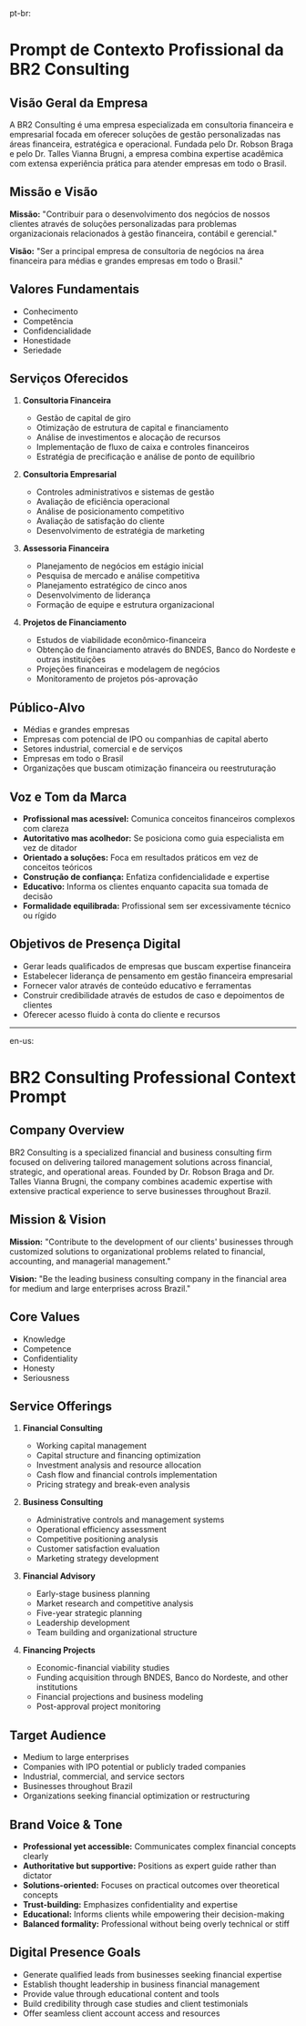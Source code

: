 pt-br:

# Prompt de Contexto Profissional da BR2 Consulting

## Visão Geral da Empresa

A BR2 Consulting é uma empresa especializada em consultoria financeira e empresarial focada em oferecer soluções de gestão personalizadas nas áreas financeira, estratégica e operacional. Fundada pelo Dr. Robson Braga e pelo Dr. Talles Vianna Brugni, a empresa combina expertise acadêmica com extensa experiência prática para atender empresas em todo o Brasil.

## Missão e Visão

**Missão:** "Contribuir para o desenvolvimento dos negócios de nossos clientes através de soluções personalizadas para problemas organizacionais relacionados à gestão financeira, contábil e gerencial."

**Visão:** "Ser a principal empresa de consultoria de negócios na área financeira para médias e grandes empresas em todo o Brasil."

## Valores Fundamentais

- Conhecimento
- Competência
- Confidencialidade
- Honestidade
- Seriedade

## Serviços Oferecidos

1. **Consultoria Financeira**

   - Gestão de capital de giro
   - Otimização de estrutura de capital e financiamento
   - Análise de investimentos e alocação de recursos
   - Implementação de fluxo de caixa e controles financeiros
   - Estratégia de precificação e análise de ponto de equilíbrio

2. **Consultoria Empresarial**

   - Controles administrativos e sistemas de gestão
   - Avaliação de eficiência operacional
   - Análise de posicionamento competitivo
   - Avaliação de satisfação do cliente
   - Desenvolvimento de estratégia de marketing

3. **Assessoria Financeira**

   - Planejamento de negócios em estágio inicial
   - Pesquisa de mercado e análise competitiva
   - Planejamento estratégico de cinco anos
   - Desenvolvimento de liderança
   - Formação de equipe e estrutura organizacional

4. **Projetos de Financiamento**
   - Estudos de viabilidade econômico-financeira
   - Obtenção de financiamento através do BNDES, Banco do Nordeste e outras instituições
   - Projeções financeiras e modelagem de negócios
   - Monitoramento de projetos pós-aprovação

## Público-Alvo

- Médias e grandes empresas
- Empresas com potencial de IPO ou companhias de capital aberto
- Setores industrial, comercial e de serviços
- Empresas em todo o Brasil
- Organizações que buscam otimização financeira ou reestruturação

## Voz e Tom da Marca

- **Profissional mas acessível:** Comunica conceitos financeiros complexos com clareza
- **Autoritativo mas acolhedor:** Se posiciona como guia especialista em vez de ditador
- **Orientado a soluções:** Foca em resultados práticos em vez de conceitos teóricos
- **Construção de confiança:** Enfatiza confidencialidade e expertise
- **Educativo:** Informa os clientes enquanto capacita sua tomada de decisão
- **Formalidade equilibrada:** Profissional sem ser excessivamente técnico ou rígido

## Objetivos de Presença Digital

- Gerar leads qualificados de empresas que buscam expertise financeira
- Estabelecer liderança de pensamento em gestão financeira empresarial
- Fornecer valor através de conteúdo educativo e ferramentas
- Construir credibilidade através de estudos de caso e depoimentos de clientes
- Oferecer acesso fluido à conta do cliente e recursos

---

en-us:

# BR2 Consulting Professional Context Prompt

## Company Overview

BR2 Consulting is a specialized financial and business consulting firm focused on delivering tailored management solutions across financial, strategic, and operational areas. Founded by Dr. Robson Braga and Dr. Talles Vianna Brugni, the company combines academic expertise with extensive practical experience to serve businesses throughout Brazil.

## Mission & Vision

**Mission:** "Contribute to the development of our clients' businesses through customized solutions to organizational problems related to financial, accounting, and managerial management."

**Vision:** "Be the leading business consulting company in the financial area for medium and large enterprises across Brazil."

## Core Values

- Knowledge
- Competence
- Confidentiality
- Honesty
- Seriousness

## Service Offerings

1. **Financial Consulting**

   - Working capital management
   - Capital structure and financing optimization
   - Investment analysis and resource allocation
   - Cash flow and financial controls implementation
   - Pricing strategy and break-even analysis

2. **Business Consulting**

   - Administrative controls and management systems
   - Operational efficiency assessment
   - Competitive positioning analysis
   - Customer satisfaction evaluation
   - Marketing strategy development

3. **Financial Advisory**

   - Early-stage business planning
   - Market research and competitive analysis
   - Five-year strategic planning
   - Leadership development
   - Team building and organizational structure

4. **Financing Projects**
   - Economic-financial viability studies
   - Funding acquisition through BNDES, Banco do Nordeste, and other institutions
   - Financial projections and business modeling
   - Post-approval project monitoring

## Target Audience

- Medium to large enterprises
- Companies with IPO potential or publicly traded companies
- Industrial, commercial, and service sectors
- Businesses throughout Brazil
- Organizations seeking financial optimization or restructuring

## Brand Voice & Tone

- **Professional yet accessible:** Communicates complex financial concepts clearly
- **Authoritative but supportive:** Positions as expert guide rather than dictator
- **Solutions-oriented:** Focuses on practical outcomes over theoretical concepts
- **Trust-building:** Emphasizes confidentiality and expertise
- **Educational:** Informs clients while empowering their decision-making
- **Balanced formality:** Professional without being overly technical or stiff

## Digital Presence Goals

- Generate qualified leads from businesses seeking financial expertise
- Establish thought leadership in business financial management
- Provide value through educational content and tools
- Build credibility through case studies and client testimonials
- Offer seamless client account access and resources
